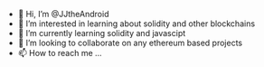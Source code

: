 - 👋 Hi, I’m @JJtheAndroid
- 👀 I’m interested in learning about solidity and other blockchains
- 🌱 I’m currently learning solidity and javascipt
- 💞️ I’m looking to collaborate on any ethereum based projects
- 📫 How to reach me ...

<!---
JJtheAndroid/JJtheAndroid is a ✨ special ✨ repository because its `README.md` (this file) appears on your GitHub profile.
You can click the Preview link to take a look at your changes.
--->
